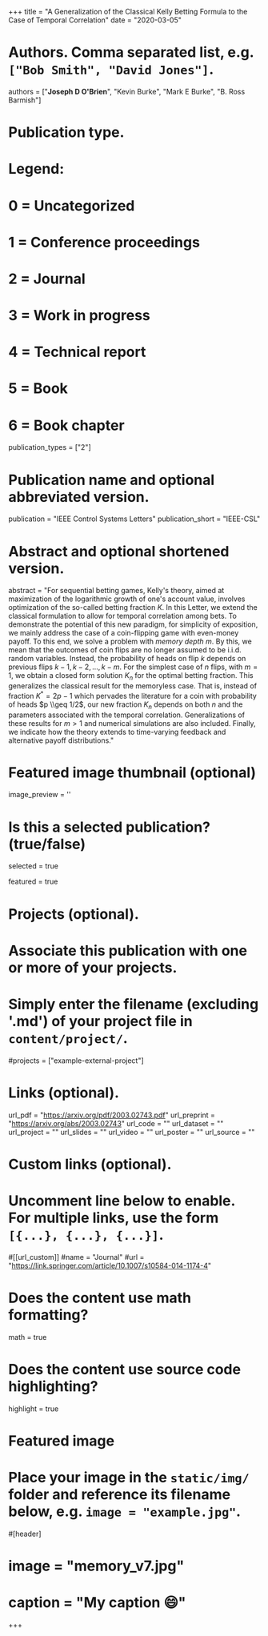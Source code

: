 +++
title = "A Generalization of the Classical Kelly Betting Formula to the Case of Temporal Correlation"
date = "2020-03-05"

# Authors. Comma separated list, e.g. `["Bob Smith", "David Jones"]`.

authors = ["**Joseph D O'Brien**", "Kevin Burke", "Mark E Burke", "B. Ross Barmish"]

# Publication type.
# Legend:
# 0 = Uncategorized
# 1 = Conference proceedings
# 2 = Journal
# 3 = Work in progress
# 4 = Technical report
# 5 = Book
# 6 = Book chapter
publication_types = ["2"]

# Publication name and optional abbreviated version.
publication = "IEEE Control Systems Letters"
publication_short = "IEEE-CSL"

# Abstract and optional shortened version.
abstract = "For sequential betting games, Kelly's theory, aimed at maximization of the logarithmic growth of one's account value, involves optimization of the so-called betting fraction $K$. In this Letter, we extend the classical formulation to allow for temporal correlation among bets. To demonstrate the potential of this new paradigm, for simplicity of exposition, we mainly address the case of a coin-flipping game with even-money payoff. To this end, we solve a problem with  _memory depth_ $m$.  By this, we mean that the outcomes of coin flips are no longer assumed to be i.i.d. random variables. Instead, the probability of heads on flip $k$ depends on previous flips $k-1,k-2,...,k-m$. For the simplest case of $n$ flips, with $m = 1$, we obtain a closed form solution $K_n$ for the optimal betting fraction. This generalizes the classical result for the memoryless case. That is, instead of fraction $K^* = 2p-1$ which pervades the literature for a coin with probability of heads $p \\geq 1/2$, our new fraction $K_n$ depends on both $n$ and the parameters associated with the temporal correlation. Generalizations of these results for $m > 1$ and numerical simulations are also included. Finally, we indicate how the theory extends to time-varying feedback and alternative payoff distributions."

# Featured image thumbnail (optional)
image_preview = ''

# Is this a selected publication? (true/false)
selected = true

featured = true


# Projects (optional).
#   Associate this publication with one or more of your projects.
#   Simply enter the filename (excluding '.md') of your project file in `content/project/`.
#projects = ["example-external-project"]

# Links (optional).
url_pdf = "https://arxiv.org/pdf/2003.02743.pdf"
url_preprint = "https://arxiv.org/abs/2003.02743"
url_code = ""
url_dataset = ""
url_project = ""
url_slides = ""
url_video = ""
url_poster = ""
url_source = ""

# Custom links (optional).
#   Uncomment line below to enable. For multiple links, use the form `[{...}, {...}, {...}]`.
#[[url_custom]]
#name = "Journal"
#url = "https://link.springer.com/article/10.1007/s10584-014-1174-4"

# Does the content use math formatting?
math = true

# Does the content use source code highlighting?
highlight = true
  
# Featured image
# Place your image in the `static/img/` folder and reference its filename below, e.g. `image = "example.jpg"`.
#[header]
# image = "memory_v7.jpg"
# caption = "My caption :smile:"

+++
